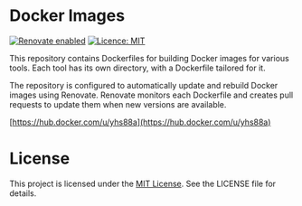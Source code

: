 # Docker Images

[![Renovate enabled](https://img.shields.io/badge/renovate-enabled-brightgreen.svg)](https://renovatebot.com/)
[![Licence: MIT](https://img.shields.io/github/license/yhs88a/docker-images)](https://github.com/yhs88a/docker-images/blob/main/LICENSE)

This repository contains Dockerfiles for building Docker images for various tools. Each tool has its own directory, with a Dockerfile tailored for it.

The repository is configured to automatically update and rebuild Docker images using Renovate. Renovate monitors each Dockerfile and creates pull requests to update them when new versions are available.

[https://hub.docker.com/u/yhs88a](https://hub.docker.com/u/yhs88a)

# License

This project is licensed under the [MIT License](/LICENSE). See the LICENSE file for details.
